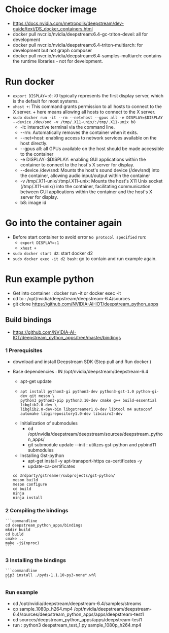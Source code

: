 # Choice docker image
+ https://docs.nvidia.com/metropolis/deepstream/dev-guide/text/DS_docker_containers.html
+ docker pull nvcr.io/nvidia/deepstream:6.4-gc-triton-devel: all for development 
+ docker pull nvcr.io/nvidia/deepstream:6.4-triton-multiarch: for development but not graph composer
+ docker pull nvcr.io/nvidia/deepstream:6.4-samples-multiarch: contains the runtime libraries - not for development.

# Run docker 
+ ```export DISPLAY=:0```: :0 typically represents the first display server, which is the default for most systems.
+ ```xhost +```: This command grants permission to all hosts to connect to the X server. + here means allowing all hosts to connect to the X server.
+ ```sudo docker run -it --rm --net=host --gpus all -e DISPLAY=$DISPLAY --device /dev/snd -v /tmp/.X11-unix/:/tmp/.X11-unix b8```
  + -it: interactive terminal via the command line.
  + --rm: Automatically removes the container when it exits.
  + --net=host: enabling access to network services available on the host directly.
  + --gpus all: all GPUs available on the host should be made accessible to the container
  + -e DISPLAY=$DISPLAY: enabling GUI applications within the container to connect to the host's X server for display.
  + --device /dev/snd: Mounts the host's sound device (/dev/snd) into the container, allowing audio input/output within the container
  + -v /tmp/.X11-unix/:/tmp/.X11-unix:  Mounts the host's X11 Unix socket (/tmp/.X11-unix/) into the container, 
    facilitating communication between GUI applications within the container and the host's X server for display.
  + b8: image id 
# Go into the container again
+ Before start container to avoid error `No protocol specified` run:
  + `export DISPLAY=:1`
  + `xhost +`
+ ```sudo docker start d2```: start docker d2
+ ```sudo docker exec -it d2 bash```: go to contain and run example again.

# Run example python 
+ Get into container : docker run -it or docker exec -it 
+ cd to : /opt/nvidia/deepstream/deepstream-6.4/sources
+ git clone https://github.com/NVIDIA-AI-IOT/deepstream_python_apps
## Build bindings
+ https://github.com/NVIDIA-AI-IOT/deepstream_python_apps/tree/master/bindings
### 1 Prerequisites
  + download and install Deepstream SDK (Step pull and Run docker )
 
  + Base dependencies : IN /opt/nvidia/deepstream/deepstream-6.4
    + apt-get update 
    + ``` 
      apt install python3-gi python3-dev python3-gst-1.0 python-gi-dev git meson \
      python3 python3-pip python3.10-dev cmake g++ build-essential libglib2.0-dev \
      libglib2.0-dev-bin libgstreamer1.0-dev libtool m4 autoconf automake libgirepository1.0-dev libcairo2-dev
      ```
    + Initialization of submodules
      + cd /opt/nvidia/deepstream/deepstream/sources/deepstream_python_apps/ 
      + git submodule update --init : utilizes gst-python and pybind11 submodules
    + Installing Gst-python
      + apt-get install -y apt-transport-https ca-certificates -y
      + update-ca-certificates
      
    ```commandline
    cd 3rdparty/gstreamer/subprojects/gst-python/
    meson build
    meson configure
    cd build
    ninja
    ninja install
    ```
### 2 Compiling the bindings
    ```commandline
    cd deepstream_python_apps/bindings
    mkdir build
    cd build
    cmake ..
    make -j$(nproc)
    ```

### 3 Installing the bindings
    ```commandline
    pip3 install ./pyds-1.1.10-py3-none*.whl
    ```
### Run example 
+ cd /opt/nvidia/deepstream/deepstream-6.4/samples/streams
+ cp sample_1080p_h264.mp4 /opt/nvidia/deepstream/deepstream-6.4/sources/deepstream_python_apps/apps/deepstream-test1
+ cd sources/deepstream_python_apps/apps/deepstream-test1
+ run : python3 deepstream_test_1.py sample_1080p_h264.mp4 


